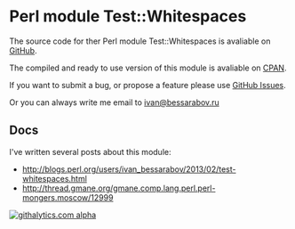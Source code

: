 # Perl module Test::Whitespaces

The source code for ther Perl module Test::Whitespaces is avaliable on
[GitHub][gh].

The compiled and ready to use version of this module is avaliable on
[CPAN][cpan].

If you want to submit a bug, or propose a feature please use [GitHub
Issues][ghi].

Or you can always write me email to ivan@bessarabov.ru

 [gh]: https://github.com/bessarabov/Test-Whitespaces
 [cpan]: https://metacpan.org/module/Test::Whitespaces
 [ghi]: https://github.com/bessarabov/Test-Whitespaces/issues

## Docs

I've written several posts about this module:

 * http://blogs.perl.org/users/ivan_bessarabov/2013/02/test-whitespaces.html
 * http://thread.gmane.org/gmane.comp.lang.perl.perl-mongers.moscow/12999

[![githalytics.com alpha](https://cruel-carlota.pagodabox.com/031abc2810e585c4297222a8f2721be6 "githalytics.com")](http://githalytics.com/bessarabov/Test-Whitespaces)
